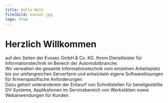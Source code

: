 ```yaml
---
title: Hallo Welt
Titelbild: evosec.jpg
logo: true
---
```

<div class="row">
<div class="col-md-3 offset-md-1">
<h1>Herzlich Willkommen</h1>
</div>
</div>
<div class="row">
<div class="col-md-3 offset-md-1">
auf den Seiten der Evosec GmbH & Co. KG. Ihrem Dienstleister für Informationstechnik im Bereich der Automobilbranche.<br>
</div>
<div class="col-md-3"> 
Wir verwalten die gesamte Informationstechnik vom einzelnen Arbeitsplatz bis zur umfangreichen Serverfarm und entwickeln eigene Softwarelösungen für firmenspezifische Anforderungen.<br>
</div>
</div>
<div class="row">
<div class="col-md-3 offset-md-1"> 
Dazu gehört unteranderem der Entwurf von Schnittstellen für bereitgestellte DV-Systeme, Applikationen im Servicebereich von Werkstätten sowie Webanwendungen für Kunden.<br>
</div>
</div>
<!--<div class="col-md-2">
<div class="card bg-light mb-3">
<div class="card-body">
<strong>Evosec GmbH & Co. KG</strong><br>
Westend 38-40<br>
46399 Bocholt<br>

<br>

<!--<strong>Kontakt:</strong><br>
Tel:<a href="tel:(02871) 27 77 134"> (02871) 27 77 134</a><br>
Fax:<a href="fax:(02871) 27 77 168"> (02871) 27 77 168</a><br>
E-Mail:<a href="mailto:webkontakt@evosec.de"> webkontakt@evosec.de</a><br>

</div>
</div>
</div>
